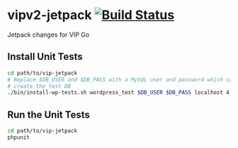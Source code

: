 # vipv2-jetpack [![Build Status](https://magnum.travis-ci.com/Automattic/vipv2-jetpack.svg?token=saKYXPvcnyNUH8ChL4di&branch=add/first-version)](https://magnum.travis-ci.com/Automattic/vipv2-jetpack)

Jetpack changes for VIP Go


## Install Unit Tests

```bash
cd path/to/vip-jetpack
# Replace $DB_USER and $DB_PASS with a MySQL user and password which can 
# create the test DB
./bin/install-wp-tests.sh wordpress_test $DB_USER $DB_PASS localhost 4.2.2
```

## Run the Unit Tests

```bash
cd path/to/vip-jetpack
phpunit
```
